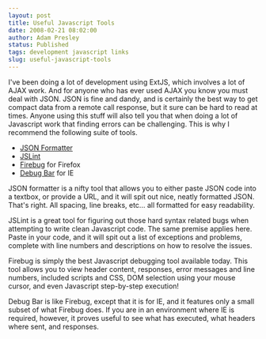 ```yaml
---
layout: post
title: Useful Javascript Tools
date: 2008-02-21 08:02:00
author: Adam Presley
status: Published
tags: development javascript links
slug: useful-javascript-tools
---
```


I've been doing a lot of development using ExtJS, which involves a lot
of AJAX work. And for anyone who has ever used AJAX you know you must
deal with JSON. JSON is fine and dandy, and is certainly the best way to
get compact data from a remote call response, but it sure can be hard to
read at times. Anyone using this stuff will also tell you that when
doing a lot of Javascript work that finding errors can be challenging.
This is why I recommend the following suite of tools.

* [JSON Formatter](http://www.curiousconcept.com/jsonformatter/)
* [JSLint](http://www.jslint.com/)
* [Firebug](http://www.getfirebug.com/) for Firefox
* [Debug Bar](http://www.debugbar.com/?langage=en) for IE

JSON formatter is a nifty tool that allows you to either paste JSON code
into a textbox, or provide a URL, and it will spit out nice, neatly
formatted JSON. That's right. All spacing, line breaks, etc... all
formatted for easy readability.

JSLint is a great tool for figuring out those hard syntax related bugs
when attempting to write clean Javascript code. The same premise applies
here. Paste in your code, and it will spit out a list of exceptions and
problems, complete with line numbers and descriptions on how to resolve
the issues.

Firebug is simply the best Javascript debugging tool available today.
This tool allows you to view header content, responses, error messages
and line numbers, included scripts and CSS, DOM selection using your
mouse cursor, and even Javascript step-by-step execution!

Debug Bar is like Firebug, except that it is for IE, and it features
only a small subset of what Firebug does. If you are in an environment
where IE is required, however, it proves useful to see what has
executed, what headers where sent, and responses.
